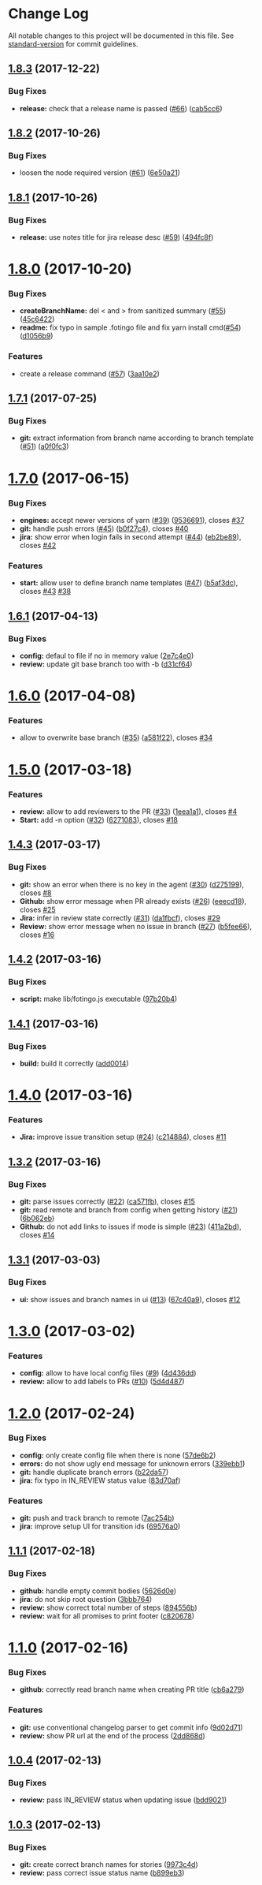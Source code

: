 # Change Log

All notable changes to this project will be documented in this file. See [standard-version](https://github.com/conventional-changelog/standard-version) for commit guidelines.

<a name="1.8.3"></a>
## [1.8.3](https://github.com/tagoro9/fotingo/compare/v1.8.2...v1.8.3) (2017-12-22)


### Bug Fixes

* **release:** check that a release name is passed ([#66](https://github.com/tagoro9/fotingo/issues/66)) ([cab5cc6](https://github.com/tagoro9/fotingo/commit/cab5cc6))



<a name="1.8.2"></a>
## [1.8.2](https://github.com/tagoro9/fotingo/compare/v1.8.1...v1.8.2) (2017-10-26)


### Bug Fixes

* loosen the node required version ([#61](https://github.com/tagoro9/fotingo/issues/61)) ([6e50a21](https://github.com/tagoro9/fotingo/commit/6e50a21))



<a name="1.8.1"></a>
## [1.8.1](https://github.com/tagoro9/fotingo/compare/v1.8.0...v1.8.1) (2017-10-26)


### Bug Fixes

* **release:** use notes title for jira release desc ([#59](https://github.com/tagoro9/fotingo/issues/59)) ([494fc8f](https://github.com/tagoro9/fotingo/commit/494fc8f))



<a name="1.8.0"></a>
# [1.8.0](https://github.com/tagoro9/fotingo/compare/v1.7.1...v1.8.0) (2017-10-20)


### Bug Fixes

* **createBranchName:** del < and > from sanitized summary ([#55](https://github.com/tagoro9/fotingo/issues/55)) ([45c6422](https://github.com/tagoro9/fotingo/commit/45c6422))
* **readme:** fix typo in sample .fotingo file and fix yarn install cmd([#54](https://github.com/tagoro9/fotingo/issues/54)) ([d1056b9](https://github.com/tagoro9/fotingo/commit/d1056b9))


### Features

* create a release command ([#57](https://github.com/tagoro9/fotingo/issues/57)) ([3aa10e2](https://github.com/tagoro9/fotingo/commit/3aa10e2))



<a name="1.7.1"></a>
## [1.7.1](https://github.com/tagoro9/fotingo/compare/v1.7.0...v1.7.1) (2017-07-25)


### Bug Fixes

* **git:** extract information from branch name according to branch template ([#51](https://github.com/tagoro9/fotingo/issues/51)) ([a0f0fc3](https://github.com/tagoro9/fotingo/commit/a0f0fc3))



<a name="1.7.0"></a>
# [1.7.0](https://github.com/tagoro9/fotingo/compare/v1.6.1...v1.7.0) (2017-06-15)


### Bug Fixes

* **engines:** accept newer versions of yarn ([#39](https://github.com/tagoro9/fotingo/issues/39)) ([9536691](https://github.com/tagoro9/fotingo/commit/9536691)), closes [#37](https://github.com/tagoro9/fotingo/issues/37)
* **git:** handle push errors ([#45](https://github.com/tagoro9/fotingo/issues/45)) ([b0f27c4](https://github.com/tagoro9/fotingo/commit/b0f27c4)), closes [#40](https://github.com/tagoro9/fotingo/issues/40)
* **jira:** show error when login fails in second attempt ([#44](https://github.com/tagoro9/fotingo/issues/44)) ([eb2be89](https://github.com/tagoro9/fotingo/commit/eb2be89)), closes [#42](https://github.com/tagoro9/fotingo/issues/42)


### Features

* **start:** allow user to define branch name templates ([#47](https://github.com/tagoro9/fotingo/issues/47)) ([b5af3dc](https://github.com/tagoro9/fotingo/commit/b5af3dc)), closes [#43](https://github.com/tagoro9/fotingo/issues/43) [#38](https://github.com/tagoro9/fotingo/issues/38)



<a name="1.6.1"></a>
## [1.6.1](https://github.com/tagoro9/fotingo/compare/v1.6.0...v1.6.1) (2017-04-13)


### Bug Fixes

* **config:** defaul to file if no in memory value ([2e7c4e0](https://github.com/tagoro9/fotingo/commit/2e7c4e0))
* **review:** update git base branch too with -b ([d31cf64](https://github.com/tagoro9/fotingo/commit/d31cf64))



<a name="1.6.0"></a>
# [1.6.0](https://github.com/tagoro9/fotingo/compare/v1.5.0...v1.6.0) (2017-04-08)


### Features

* allow to overwrite base branch ([#35](https://github.com/tagoro9/fotingo/issues/35)) ([a581f22](https://github.com/tagoro9/fotingo/commit/a581f22)), closes [#34](https://github.com/tagoro9/fotingo/issues/34)



<a name="1.5.0"></a>
# [1.5.0](https://github.com/tagoro9/fotingo/compare/v1.4.3...v1.5.0) (2017-03-18)


### Features

* **review:** allow to add reviewers to the PR ([#33](https://github.com/tagoro9/fotingo/issues/33)) ([1eea1a1](https://github.com/tagoro9/fotingo/commit/1eea1a1)), closes [#4](https://github.com/tagoro9/fotingo/issues/4)
* **Start:** add -n option ([#32](https://github.com/tagoro9/fotingo/issues/32)) ([6271083](https://github.com/tagoro9/fotingo/commit/6271083)), closes [#18](https://github.com/tagoro9/fotingo/issues/18)



<a name="1.4.3"></a>
## [1.4.3](https://github.com/tagoro9/fotingo/compare/v1.4.2...v1.4.3) (2017-03-17)


### Bug Fixes

* **git:** show an error when there is no key in the agent ([#30](https://github.com/tagoro9/fotingo/issues/30)) ([d275199](https://github.com/tagoro9/fotingo/commit/d275199)), closes [#8](https://github.com/tagoro9/fotingo/issues/8)
* **Github:** show error message when PR already exists ([#26](https://github.com/tagoro9/fotingo/issues/26)) ([eeecd18](https://github.com/tagoro9/fotingo/commit/eeecd18)), closes [#25](https://github.com/tagoro9/fotingo/issues/25)
* **Jira:** infer in review state correctly ([#31](https://github.com/tagoro9/fotingo/issues/31)) ([da1fbcf](https://github.com/tagoro9/fotingo/commit/da1fbcf)), closes [#29](https://github.com/tagoro9/fotingo/issues/29)
* **Review:** show error message when no issue in branch ([#27](https://github.com/tagoro9/fotingo/issues/27)) ([b5fee66](https://github.com/tagoro9/fotingo/commit/b5fee66)), closes [#16](https://github.com/tagoro9/fotingo/issues/16)



<a name="1.4.2"></a>
## [1.4.2](https://github.com/tagoro9/fotingo/compare/v1.4.1...v1.4.2) (2017-03-16)


### Bug Fixes

* **script:** make lib/fotingo.js executable ([97b20b4](https://github.com/tagoro9/fotingo/commit/97b20b4))



<a name="1.4.1"></a>
## [1.4.1](https://github.com/tagoro9/fotingo/compare/v1.4.0...v1.4.1) (2017-03-16)


### Bug Fixes

* **build:** build it correctly ([add0014](https://github.com/tagoro9/fotingo/commit/add0014))



<a name="1.4.0"></a>
# [1.4.0](https://github.com/tagoro9/fotingo/compare/v1.3.2...v1.4.0) (2017-03-16)


### Features

* **Jira:** improve issue transition setup ([#24](https://github.com/tagoro9/fotingo/issues/24)) ([c214884](https://github.com/tagoro9/fotingo/commit/c214884)), closes [#11](https://github.com/tagoro9/fotingo/issues/11)



<a name="1.3.2"></a>
## [1.3.2](https://github.com/tagoro9/fotingo/compare/v1.3.1...v1.3.2) (2017-03-16)


### Bug Fixes

* **git:** parse issues correctly ([#22](https://github.com/tagoro9/fotingo/issues/22)) ([ca571fb](https://github.com/tagoro9/fotingo/commit/ca571fb)), closes [#15](https://github.com/tagoro9/fotingo/issues/15)
* **git:** read remote and branch from config when getting history ([#21](https://github.com/tagoro9/fotingo/issues/21)) ([6b062eb](https://github.com/tagoro9/fotingo/commit/6b062eb))
* **Github:** do not add links to issues if mode is simple ([#23](https://github.com/tagoro9/fotingo/issues/23)) ([411a2bd](https://github.com/tagoro9/fotingo/commit/411a2bd)), closes [#14](https://github.com/tagoro9/fotingo/issues/14)



<a name="1.3.1"></a>
## [1.3.1](https://github.com/tagoro9/fotingo/compare/v1.3.0...v1.3.1) (2017-03-03)


### Bug Fixes

* **ui:** show issues and branch names in ui ([#13](https://github.com/tagoro9/fotingo/issues/13)) ([67c40a9](https://github.com/tagoro9/fotingo/commit/67c40a9)), closes [#12](https://github.com/tagoro9/fotingo/issues/12)



<a name="1.3.0"></a>
# [1.3.0](https://github.com/tagoro9/fotingo/compare/v1.2.0...v1.3.0) (2017-03-02)


### Features

* **config:** allow to have local config files ([#9](https://github.com/tagoro9/fotingo/issues/9)) ([4d436dd](https://github.com/tagoro9/fotingo/commit/4d436dd))
* **review:** allow to add labels to PRs ([#10](https://github.com/tagoro9/fotingo/issues/10)) ([5d4d487](https://github.com/tagoro9/fotingo/commit/5d4d487))



<a name="1.2.0"></a>
# [1.2.0](https://github.com/tagoro9/fotingo/compare/v1.1.1...v1.2.0) (2017-02-24)


### Bug Fixes

* **config:** only create config file when there is none ([57de6b2](https://github.com/tagoro9/fotingo/commit/57de6b2))
* **errors:** do not show ugly end message for unknown errors ([339ebb1](https://github.com/tagoro9/fotingo/commit/339ebb1))
* **git:** handle duplicate branch errors ([b22da57](https://github.com/tagoro9/fotingo/commit/b22da57))
* **jira:** fix typo in IN_REVIEW status value ([83d70af](https://github.com/tagoro9/fotingo/commit/83d70af))


### Features

* **git:** push and track branch to remote ([7ac254b](https://github.com/tagoro9/fotingo/commit/7ac254b))
* **jira:** improve setup UI for transition ids ([69576a0](https://github.com/tagoro9/fotingo/commit/69576a0))



<a name="1.1.1"></a>
## [1.1.1](https://github.com/tagoro9/fotingo/compare/v1.1.0...v1.1.1) (2017-02-18)


### Bug Fixes

* **github:** handle empty commit bodies ([5626d0e](https://github.com/tagoro9/fotingo/commit/5626d0e))
* **jira:** do not skip root question ([3bbb764](https://github.com/tagoro9/fotingo/commit/3bbb764))
* **review:** show correct total number of steps ([894556b](https://github.com/tagoro9/fotingo/commit/894556b))
* **review:** wait for all promises to print footer ([c820678](https://github.com/tagoro9/fotingo/commit/c820678))



<a name="1.1.0"></a>
# [1.1.0](https://github.com/tagoro9/fotingo/compare/v1.0.4...v1.1.0) (2017-02-16)


### Bug Fixes

* **github:** correctly read branch name when creating PR title ([cb6a279](https://github.com/tagoro9/fotingo/commit/cb6a279))


### Features

* **git:** use conventional changelog parser to get commit info ([9d02d71](https://github.com/tagoro9/fotingo/commit/9d02d71))
* **review:** show PR url at the end of the process ([2dd868d](https://github.com/tagoro9/fotingo/commit/2dd868d))



<a name="1.0.4"></a>
## [1.0.4](https://github.com/tagoro9/fotingo/compare/v1.0.3...v1.0.4) (2017-02-13)


### Bug Fixes

* **review:** pass IN_REVIEW status when updating issue ([bdd9021](https://github.com/tagoro9/fotingo/commit/bdd9021))



<a name="1.0.3"></a>
## [1.0.3](https://github.com/tagoro9/fotingo/compare/v1.0.2...v1.0.3) (2017-02-13)


### Bug Fixes

* **git:** create correct branch names for stories ([9973c4d](https://github.com/tagoro9/fotingo/commit/9973c4d))
* **review:** pass correct issue status name ([b899eb3](https://github.com/tagoro9/fotingo/commit/b899eb3))
